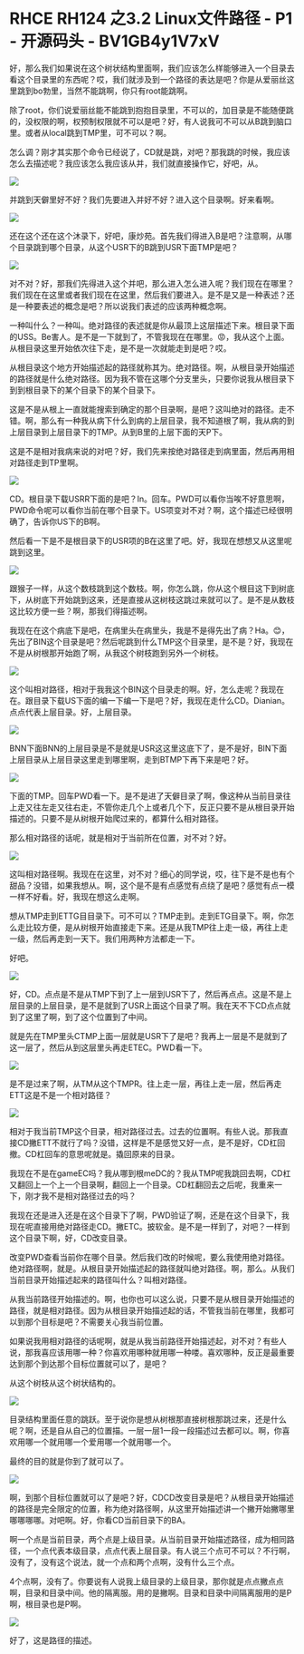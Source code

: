 # RHCE RH124 之3.2 Linux文件路径 - P1 - 开源码头 - BV1GB4y1V7xV

好，那么我们如果说在这个树状结构里面啊，我们应该怎么样能够进入一个目录去看这个目录里的东西呢？哎，我们就涉及到一个路径的表达是吧？你是从爱丽丝这里跳到bo勃里，当然不能跳啊，你只有root能跳啊。

除了root，你们说爱丽丝能不能跳到抱抱目录里，不可以的，加目录是不能随便跳的，没权限的啊，权预制权限就不可以是吧？好，有人说我可不可以从B跳到脑口里。或者从local跳到TMP里，可不可以？啊。

怎么调？刚才其实那个命令已经说了，CD就是跳，对吧？那我跳的时候，我应该怎么去描述呢？我应该怎么我应该从并，我们就直接操作它，好吧，从。



![](img/d0d48be2b3810da159a19cf27fc4be6c_1.png)

并跳到天僻里好不好？我们先要进入并好不好？进入这个目录啊。好来看啊。

![](img/d0d48be2b3810da159a19cf27fc4be6c_3.png)

还在这个还在这个沐录下，好吧，康炒苑。首先我们得进入B是吧？注意啊，从哪个目录跳到哪个目录，从这个USR下的B跳到USR下面TMP是吧？



![](img/d0d48be2b3810da159a19cf27fc4be6c_5.png)

对不对？好，那我们先得进入这个并吧，那么进入怎么进入呢？我们现在在哪里？我们现在在这里或者我们现在在这里，然后我们要进入。是不是又是一种表述？还是一种要表述的概念是吧？所以说我们表述的应该两种概念啊。

一种叫什么？一种叫。绝对路径的表述就是你从最顶上这层描述下来。根目录下面的USS。Be害人。是不是一下就到了，不管我现在在哪里。😡，我从这个上面。从根目录这里开始依次往下走，是不是一次就能走到是吧？哎。

从根目录这个地方开始描述起的路径就称其为。绝对路径。啊，从根目录开始描述的路径就是什么绝对路径。因为我不管在这哪个分支里头，只要你说我从根目录下到到根目录下的某个目录下的某个目录下。

这是不是从根上一直就能搜索到确定的那个目录啊，是吧？这叫绝对的路径。走不错。啊，那么有一种我从病下什么到病的上层目录，我不知道根了啊，我从病的到上层目录到上层目录下的TMP。从到B里的上层下面的天P下。

这是不是相对我病来说的对吧？好，我们先来按绝对路径走到病里面，然后再用相对路径走到TP里啊。

![](img/d0d48be2b3810da159a19cf27fc4be6c_7.png)

CD。根目录下载USRR下面的是吧？In。回车。PWD可以看你当唉不好意思啊，PWD命令呢可以看你当前在哪个目录下。US项变对不对？啊，这个描述已经很明确了，告诉你US下的B啊。

然后看一下是不是根目录下的USR项的B在这里了吧。好，我现在想想又从这里呢跳到这里。

![](img/d0d48be2b3810da159a19cf27fc4be6c_9.png)

跟猴子一样，从这个数枝跳到这个数枝。啊，你怎么跳，你从这个根目这下到树底下，从树底下开始跳到这来，还是直接从这树枝这跳过来就可以了。是不是从数枝这比较方便一些？啊，那我们得描述啊。

我现在在这个病底下是吧，在病里头在病里头，我是不是得先出了病？Ha。😊，先出了BIN这个目录是吧？然后呢跳到什么TMP这个目录里，是不是？好，我现在不是从树根那开始跑了啊，从我这个树枝跑到另外一个树枝。



![](img/d0d48be2b3810da159a19cf27fc4be6c_11.png)

这个叫相对路径，相对于我我这个BIN这个目录走的啊。好，怎么走呢？我现在在。跟目录下载US下面的编一下编一下是吧？好，我现在走什么CD。Dianian。点点代表上层目录。好，上层目录。



![](img/d0d48be2b3810da159a19cf27fc4be6c_13.png)

BNN下面BNN的上层目录是不是就是USR这这里这底下了，是不是好，BIN下面上层目录从上层目录这里走到哪里啊，走到BTMP下再下来是吧？好。



![](img/d0d48be2b3810da159a19cf27fc4be6c_15.png)

下面的TMP。回车PWD看一下。是不是进了天僻目录了啊，像这种从当前目录往上走又往左走又往右走，不管你走几个上或者几个下，反正只要不是从根目录开始描述的。只要不是从树根开始爬过来的，都算什么相对路径。

那么相对路径的话呢，就是相对于当前所在位置，对不对？好。

![](img/d0d48be2b3810da159a19cf27fc4be6c_17.png)

这叫相对路径啊。我现在在这里，对不对？细心的同学说，哎，往下是不是也有个甜品？没错，如果我想从。啊，这个是不是有点感觉有点绕了是吧？感觉有点一模一样不好看。好，我现在想这么走啊。

想从TMP走到ETTG目目录下。可不可以？TMP走到。走到ETG目录下。啊，你怎么走比较方便，是从树根开始直接走下来。还是从我TMP往上走一级，再往上走一级，然后再走到一天下。我们用两种方法都走一下。

好吧。

![](img/d0d48be2b3810da159a19cf27fc4be6c_19.png)

好，CD。点点是不是从TMP下到了上一层到USR下了，然后再点点。这是不是上层目录的上层目录，是不是就到了USR上面这个目录了啊。我在天不下CD点点就到了这里了啊，到了这个位置到了中间。

就是先在TMP里头CTMP上面一层就是USR下了是吧？我再上一层是不是就到了这一层了，然后从到这层里头再走ETEC。PWD看一下。



![](img/d0d48be2b3810da159a19cf27fc4be6c_21.png)

是不是过来了啊，从TM从这个TMPR。往上走一层，再往上走一层，然后再走ETT这是不是一个相对路径？

![](img/d0d48be2b3810da159a19cf27fc4be6c_23.png)

相对于我当前TMP这个目录，相对路径过去。过去的位置啊。有些人说。那我直接CD撇ETT不就行了吗？没错，这样是不是感觉又好一点，是不是好，CD杠回撤。CD杠回车的意思呢就是。撬回原来的目录。

我现在不是在gameEC吗？我从哪到根meDC的？我从TMP呢我跳回去啊，CD杠又翻回上一个上一个目录啊，翻回上一个目录。CD杠翻回去之后呢，我重来一下，刚才我不是相对路径过去的吗？

我现在还是进入还是在这个目录下了啊，PWD验证了啊，还是在这个目录下，我现在呢直接用绝对路径走CD。撇ETC。披软金。是不是一样到了，对吧？一样到这个目录下啊，好，CD改变目录。

改变PWD查看当前你在哪个目录。然后我们改的时候呢，要么我使用绝对路径。绝对路径啊，就是。从根目录开始描述起的路径就叫绝对路径。啊，那么。从我们当前目录开始描述起来的路径叫什么？叫相对路径。

从我当前路径开始描述的。啊，也你也可以这么说，只要不是从根目录开始描述的路径，就是相对路径。因为从根目录开始描述起的话，不管我当前在哪里，我都可以到那个目标是吧？不需要关心我当前位置。

如果说我用相对路径的话呢啊，就是从我当前路径开始描述起，对不对？有些人说，那我喜应该用哪一种？你喜欢用哪种就用哪一种喽。喜欢哪种，反正是最重要达到那个到达那个目标位置就可以了，是吧？

从这个树枝从这个树状结构的。

![](img/d0d48be2b3810da159a19cf27fc4be6c_25.png)

目录结构里面任意的跳跃。至于说你是想从树根那直接树根那跳过来，还是什么呢？啊，还是自从自己的位置描。一层一层1一段一段描述过去都可以。啊，你喜欢用哪一个就用哪一个爱用哪一个就用哪一个。

最终的目的就是你到了就可以了。

![](img/d0d48be2b3810da159a19cf27fc4be6c_27.png)

啊，到那个目标位置就可以了是吧？好，CDCD改变目录是吧？从根目录开始描述的路径是完全限定的位置，称为绝对路径啊，从这里开始描述讲一个撇开始撇哪里哪哪哪哪。对吧啊。好，你看CD当前目录下的BA。

啊一个点是当前目录，两个点是上级目录。从当前目录开始描述路径，成为相同路径，一个点代表本级目录，点点代表上层目录。有人说三个点可不可以？不行啊，没有了，没有这个说法，就一个点和两个点啊，没有什么三个点。

4个点啊，没有了。你要说有人说我上级目录的上级目录，那你就是点点撇点点啊，目录和目录中间。他的隔离服。用的是撇啊。目录和目录中间隔离服用的是P啊，根目录也是P啊。



![](img/d0d48be2b3810da159a19cf27fc4be6c_29.png)

好了，这是路径的描述。